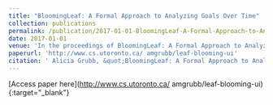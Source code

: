 ```yaml
---
title: "BloomingLeaf: A Formal Approach to Analyzing Goals Over Time"
collection: publications
permalink: /publication/2017-01-01-BloomingLeaf-A-Formal-Approach-to-Analyzing-Goals-Over-Time
date: 2017-01-01
venue: 'In the proceedings of BloomingLeaf: A Formal Approach to Analyzing Goals Over Time'
paperurl: 'http://www.cs.utoronto.ca/ amgrubb/leaf-blooming-ui'
citation: ' Alicia Grubb, &quot;BloomingLeaf: A Formal Approach to Analyzing Goals Over Time.&quot; In the proceedings of BloomingLeaf: A Formal Approach to Analyzing Goals Over Time, 2017.'
---
```

[Access paper here](http://www.cs.utoronto.ca/ amgrubb/leaf-blooming-ui){:target="_blank"}
